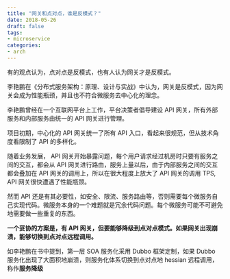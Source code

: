 ```yaml
---
title: "网关和点对点，谁是反模式？"
date: 2018-05-26
draft: false
tags:
- microservice
categories:
- arch
---
```


有的观点认为，点对点是反模式，也有人认为网关才是反模式。

李艳鹏在《分布式服务架构：原理、设计与实战》中认为，网关是反模式，因为网关会成为性能瓶颈，并且也不符合微服务去中心化的理念。

李艳鹏曾经在一个互联网平台上工作，平台决策者倡导建设 API 网关，所有外部服务和内部服务由统一的 API 网关进行管理。

项目初期，中心化的 API 网关统一了所有 API 入口，看起来很规范，但从技术角度看限制了 API 的多样化。

随着业务发展， API 网关开始暴露问题，每个用户请求经过机房时只要有服务之间的交互，都会从 API 网关进行路由，服务上量以后，由于内部服务之间的交互都会叠加在 API 网关的调用上，所以在很大程度上放大了 API 网关的调用 TPS, API 网关很快遭遇了性能瓶颈。

然而 API 还是有其必要性，如安全、限流、服务路由等，否则需要每个微服务自己实现代码。微服务本身的一个难题就是冗余代码问题。每个微服务可能不可避免地需要做一些重复的东西。

**一个妥协的方案是，有 API 网关，但要能够降级到点对点模式。如果网关出现崩溃，能够切换到点对点远程调用。**

如李艳鹏在书中提到，第一层 SOA 服务化采用 Dubbo 框架定制，如果 Dubbo 服务化出现了大面积地崩溃，则服务化体系切换到点对点地 hessian 远程调用，称作**服务降级**